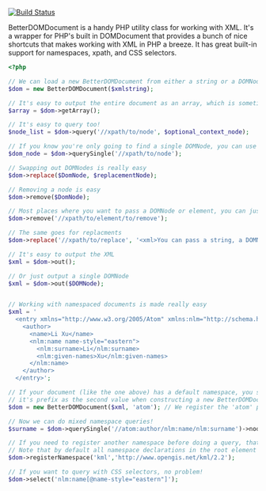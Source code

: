 [![Build Status](https://travis-ci.org/highwire/opensource-php-BetterDOMDocument.svg?branch=master)](https://travis-ci.org/highwire/opensource-php-BetterDOMDocument)

BetterDOMDocument is a handy PHP utility class for working with XML. It's a wrapper for PHP's built in DOMDocument that provides a bunch of nice shortcuts that
makes working with XML in PHP a breeze. It has great built-in support for namespaces, xpath, and CSS selectors.

```php
<?php

// We can load a new BetterDOMDocument from either a string or a DOMNode object
$dom = new BetterDOMDocument($xmlstring);

// It's easy to output the entire document as an array, which is sometimes easier to work with in PHP
$array = $dom->getArray();

// It's easy to query too!
$node_list = $dom->query('//xpath/to/node', $optional_context_node);

// If you know you're only going to find a single DOMNode, you can use a querySingle
$dom_node = $dom->querySingle('//xpath/to/node');

// Swapping out DOMNodes is really easy
$dom->replace($DomNode, $replacementNode);

// Removing a node is easy
$dom->remove($DomNode);

// Most places where you want to pass a DOMNode or element, you can just pass an xpath instead
$dom->remove('//xpath/to/element/to/remove');

// The same goes for replacments
$dom->replace('//xpath/to/replace', '<xml>You can pass a string, a DOMNode, or a document</xml>');

// It's easy to output the XML
$xml = $dom->out();

// Or just output a single DOMNode
$xml = $dom->out($DOMNode);


// Working with namespaced documents is made really easy
$xml = '
  <entry xmlns="http://www.w3.org/2005/Atom" xmlns:nlm="http://schema.highwire.org/NLM/Journal">
    <author>
      <name>Li Xu</name>
      <nlm:name name-style="eastern">
        <nlm:surname>Li</nlm:surname>
        <nlm:given-names>Xu</nlm:given-names>
      </nlm:name>
    </author>
  </entry>';

// If your document (like the one above) has a default namespace, you should declare 
// it's prefix as the second value when constructing a new BetterDOMDocument
$dom = new BetterDOMDocument($xml, 'atom'); // We register the 'atom' prefix against the default namespace

// Now we can do mixed namespace queries!
$surname = $dom->querySingle('//atom:author/nlm:name/nlm:surname')->nodeValue;

// If you need to register another namespace before doing a query, thats a snap.
// Note that by default all namespace declarations in the root element are automatically registered. 
$dom->registerNamespace('kml','http://www.opengis.net/kml/2.2');

// If you want to query with CSS selectors, no problem!
$dom->select('nlm:name[@name-style="eastern"]');

